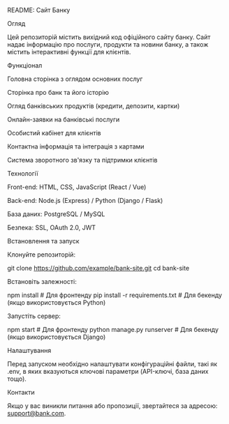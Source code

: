 README: Сайт Банку

Огляд

Цей репозиторій містить вихідний код офіційного сайту банку. Сайт надає інформацію про послуги, продукти та новини банку, а також містить інтерактивні функції для клієнтів.

Функціонал

Головна сторінка з оглядом основних послуг

Сторінка про банк та його історію

Огляд банківських продуктів (кредити, депозити, картки)

Онлайн-заявки на банківські послуги

Особистий кабінет для клієнтів

Контактна інформація та інтеграція з картами

Система зворотного зв'язку та підтримки клієнтів

Технології

Front-end: HTML, CSS, JavaScript (React / Vue)

Back-end: Node.js (Express) / Python (Django / Flask)

База даних: PostgreSQL / MySQL

Безпека: SSL, OAuth 2.0, JWT

Встановлення та запуск

Клонуйте репозиторій:

git clone https://github.com/example/bank-site.git
cd bank-site

Встановіть залежності:

npm install  # Для фронтенду
pip install -r requirements.txt  # Для бекенду (якщо використовується Python)

Запустіть сервер:

npm start  # Для фронтенду
python manage.py runserver  # Для бекенду (якщо використовується Django)

Налаштування

Перед запуском необхідно налаштувати конфігураційні файли, такі як .env, в яких вказуються ключові параметри (API-ключі, база даних тощо).

Контакти

Якщо у вас виникли питання або пропозиції, звертайтеся за адресою: support@bank.com.

